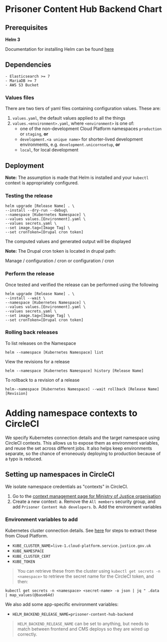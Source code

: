 # Prisoner Content Hub Backend Chart

## Prerequisites

**Helm 3**

Documentation for installing Helm can be found [here](https://helm.sh/docs/intro/quickstart/#install-helm)

## Dependencies

```
- Elasticsearch >= 7
- MariaDB >= 7
- AWS S3 Bucket
```

### Values files

There are two tiers of yaml files containing configuration values. These are:

1. `values.yaml`, the default values applied to all the things
2. `values.<environment>.yaml`, where `<environment>` is one of:
   - one of the non-development Cloud Platform namespaces `production` or `staging`, **or**
   - `development.<a unique name>` for shorter-lived development environments, e.g. `development.unicornsetup`, **or**
   - `local`, for local development

## Deployment

**Note:** The assumption is made that Helm is installed and your `kubectl` context is appropriately configured.

### Testing the release

```
helm upgrade [Release Name] . \
--install --dry-run --debug\
--namespace [Kubernetes Namespace] \
--values values.[Environment].yaml \
--values secrets.yaml \
--set image.tag=[Image Tag] \
--set cronToken=[Drupal cron token]
```

The computed values and generated output will be displayed

**Note:** The Drupal cron token is located in drupal path:

Manage / configuration / cron
or
configuration / cron

### Perform the release

Once tested and verified the release can be performed using the following

```
helm upgrade [Release Name] . \
--install --wait \
--namespace [Kubernetes Namespace] \
--values values.[Environment].yaml \
--values secrets.yaml \
--set image.tag=[Image Tag] \
--set cronToken=[Drupal cron token]
```

### Rolling back releases

To list releases on the Namespace

```
helm --namespace [Kubernetes Namespace] list
```

View the revisions for a release

```
helm --namespace [Kubernetes Namespace] history [Release Name]
```

To rollback to a revision of a release

```
helm--namespace [Kubernetes Namespace] --wait rollback [Release Name] [Revision]
```

# Adding namespace contexts to CircleCI

We specify Kubernetes connection details and the target namespace using CircleCI contexts. This allows us to expose them as environment variables, and reuse the set across different jobs. It also helps keep environments separate, so the chance of erroneously deploying to production because of a typo is reduced.

## Setting up namespaces in CircleCI

We isolate namespace credentials as "contexts" in CircleCI.

1. Go to the [context management page for Ministry of Justice organisation](https://app.circleci.com/settings/organization/github/ministryofjustice/)
2. Create a new context:
   a. Remove the `All members` security group, and add `Prisoner Content Hub developers`.
   b. Add the environment variables

### Environment variables to add

Kubernetes cluster connection details. See [here](https://user-guide.cloud-platform.service.justice.gov.uk/documentation/deploying-an-app/using-circleci-for-continuous-deployment.html#requirements) for steps to extract these from Cloud Platform.

- `KUBE_CLUSTER_NAME=live-1.cloud-platform.service.justice.gov.uk`
- `KUBE_NAMESPACE`
- `KUBE_CLUSTER_CERT`
- `KUBE_TOKEN`

> You can retrieve these from the cluster using `kubectl get secrets -n <namespace>` to retrieve the secret name for the CircleCI token, and then:

```
kubectl get secrets -n <namespace> <secret-name> -o json | jq " .data | map_values(@base64d)
```

We also add some app-specific environment variables:

- `HELM_BACKEND_RELEASE_NAME=prisoner-content-hub-backend`

> `HELM_BACKEND_RELEASE_NAME` can be set to anything, but needs to match between frontend and CMS deploys so they are wired up correctly.
